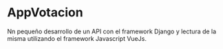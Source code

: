 # AppVotacion
Nn pequeño desarrollo de un API con el framework Django y lectura de la misma utilizando el framework Javascript VueJs.
